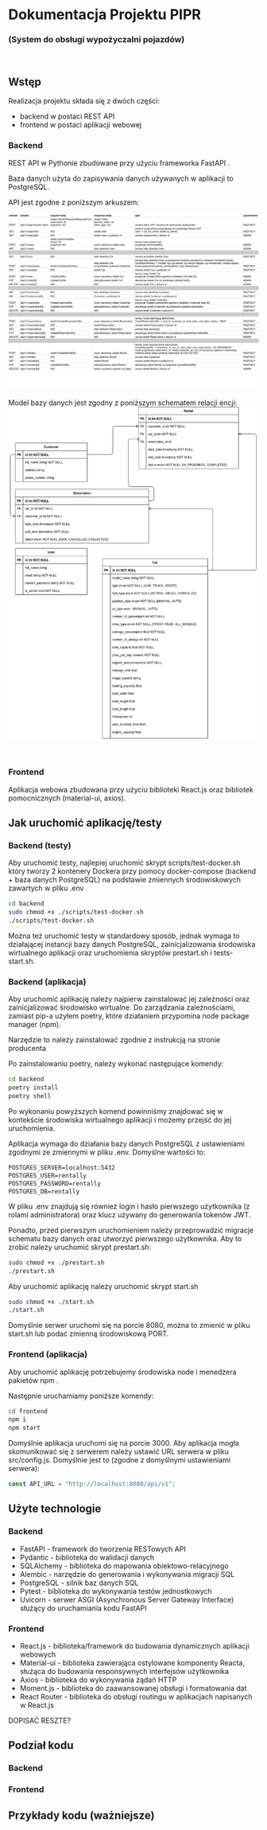 # Dokumentacja Projektu PIPR
### (System do obsługi wypożyczalni pojazdów)

&nbsp;

## Wstęp
Realizacja projektu składa się z dwóch części:
- backend w postaci REST API
- frontend w postaci aplikacji webowej

### Backend
REST API w Pythonie zbudowane przy użyciu frameworka FastAPI [](https://fastapi.tiangolo.com/).

Baza danych użyta do zapisywania danych używanych w aplikacji to PostgreSQL.

API jest zgodne z poniższym arkuszem:
[](https://docs.google.com/spreadsheets/d/1ewicTL3VWaDlt85r7Q2gd7PxisjfbTwCgodmpcGsaMI/edit?usp=sharing)

![](api-design.png)

Model bazy danych jest zgodny z poniższym schematem relacji encji:
![](ERD.png)



&nbsp;

### Frontend
Aplikacja webowa zbudowana przy użyciu biblioteki React.js oraz bibliotek pomocnicznych (material-ui, axios).

## Jak uruchomić aplikację/testy

### Backend (testy)
Aby uruchomić testy, najlepiej uruchomić skrypt scripts/test-docker.sh który tworzy 2 kontenery Dockera przy pomocy docker-compose (backend + baza danych PostgreSQL) na podstawie zmiennych środowiskowych zawartych w pliku .env

```bash
cd backend
sudo chmod +x ./scripts/test-docker.sh
./scripts/test-docker.sh
```

Można też uruchomić testy w standardowy sposób, jednak wymaga to działającej instancji bazy danych PostgreSQL, zainicjalizowania środowiska wirtualnego aplikacji oraz uruchomienia skryptów prestart.sh i tests-start.sh.

### Backend (aplikacja)
Aby uruchomić aplikację należy najpierw zainstalować jej zależności oraz zainicjalizować środowisko wirtualne. Do zarządzania zależnościami, zamiast pip-a użyłem poetry, które działaniem przypomina node package manager (npm).

Narzędzie to należy zainstalować zgodnie z instrukcją na stronie producenta [](https://python-poetry.org/docs/)

Po zainstalowaniu poetry, należy wykonać następujące komendy:
```bash
cd backend
poetry install
poetry shell
```

Po wykonaniu powyższych komend powinniśmy znajdować się w kontekście środowiska wirtualnego aplikacji i możemy przejść do jej uruchomienia.

Aplikacja wymaga do działania bazy danych PostgreSQL z ustawieniami zgodnymi ze zmiennymi w pliku .env. Domyślne wartości to:
```properties
POSTGRES_SERVER=localhost:5432
POSTGRES_USER=rentally
POSTGRES_PASSWORD=rentally
POSTGRES_DB=rentally
```

W pliku .env znajdują się również login i hasło pierwszego użytkownika (z rolami administratora) oraz klucz używany do generowania tokenów JWT.

Ponadto, przed pierwszym uruchomieniem należy przeprowadzić migracje schematu bazy danych oraz utworzyć pierwszego użytkownika. Aby to zrobić należy uruchomić skrypt prestart.sh:
```bash
sudo chmod +x ./prestart.sh
./prestart.sh
```

Aby uruchomić aplikację należy uruchomić skrypt start.sh
```bash
sudo chmod +x ./start.sh
./start.sh
```

Domyślnie serwer uruchomi się na porcie 8080, można to zmienić w pliku start.sh lub podać zmienną środowiskową PORT.

### Frontend (aplikacja)

Aby uruchomić aplikację potrzebujemy środowiska node i menedżera pakietów npm [](https://nodejs.org/en/).

Następnie uruchamiamy poniższe komendy:
```bash
cd frontend
npm i
npm start
```

Domyślnie aplikacja uruchomi się na porcie 3000.
Aby aplikacja mogła skomunikować się z serwerem należy ustawić URL serwera w pliku src/config.js. Domyślnie jest to (zgodne z domyślnymi ustawieniami serwera):
```js
const API_URL = "http://localhost:8080/api/v1";
```

## Użyte technologie

### Backend
- FastAPI - framework do tworzenia RESTowych API
- Pydantic - biblioteka do walidacji danych
- SQLAlchemy - biblioteka do mapowania obiektowo-relacyjnego
- Alembic - narzędzie do generowania i wykonywania migracji SQL
- PostgreSQL - silnik baz danych SQL
- Pytest - biblioteka do wykonywania testów jednostkowych
- Uvicorn - serwer ASGI (Asynchronous Server Gateway Interface) służący do uruchamiania kodu FastAPI

### Frontend
- React.js - biblioteka/framework do budowania dynamicznych aplikacji webowych
- Material-ui - biblioteka zawierająca ostylowane komponenty Reacta, służąca do budowania responsywnych interfejsów użytkownika
- Axios - biblioteka do wykonywania żądań HTTP
- Moment.js - biblioteka do zaawansowanej obsługi i formatowania dat
- React Router - biblioteka do obsługi routingu w aplikacjach napisanych w React.js

DOPISAĆ RESZTE?

## Podział kodu

### Backend

### Frontend

## Przykłady kodu (ważniejsze)